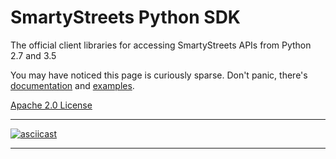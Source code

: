 # SmartyStreets Python SDK

The official client libraries for accessing SmartyStreets APIs from Python 2.7 and 3.5

You may have noticed this page is curiously sparse. Don't panic, there's [documentation](https://smartystreets.com/docs/sdk/python) and [examples](examples).

[Apache 2.0 License](LICENSE.txt)

---

[![asciicast](https://asciinema.org/a/122131.png)](https://asciinema.org/a/122131)

---
